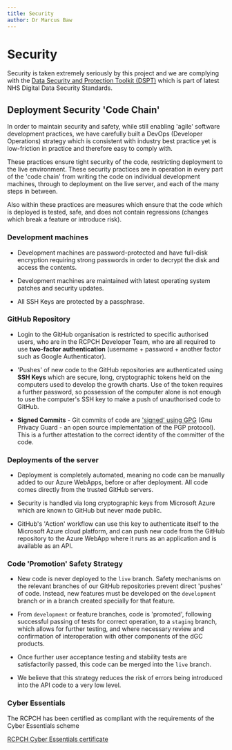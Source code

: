 ```yaml
---
title: Security
author: Dr Marcus Baw
---
```


# Security

Security is taken extremely seriously by this project and we are complying with the [Data Security and Protection Toolkit (DSPT)](https://digital.nhs.uk/about-nhs-digital/our-work/nhs-digital-data-and-technology-standards/framework/beta---data-security-standards) which is part of latest NHS Digital Data Security Standards.

## Deployment Security 'Code Chain'

In order to maintain security and safety, while still enabling 'agile' software development practices, we have carefully built a DevOps (Developer Operations) strategy which is consistent with industry best practice yet is low-friction in practice and therefore easy to comply with.

These practices ensure tight security of the code, restricting deployment to the live environment. These security practices are in operation in every part of the 'code chain' from writing the code on individual development machines, through to deployment on the live server, and each of the many steps in between.

Also within these practices are measures which ensure that the code which is deployed is tested, safe, and does not contain regressions (changes which break a feature or introduce risk).

### Development machines

* Development machines are password-protected and have full-disk encryption requiring strong passwords in order to decrypt the disk and access the contents.

* Development machines are maintained with latest operating system patches and security updates.

* All SSH Keys are protected by a passphrase.

### GitHub Repository

* Login to the GitHub organisation is restricted to specific authorised users, who are in the RCPCH Developer Team, who are all required to use **two-factor authentication** (username + password + another factor such as Google Authenticator).

* 'Pushes' of new code to the GitHub repositories are authenticated using **SSH Keys** which are secure, long, cryptographic tokens held on the computers used to develop the growth charts. Use of the token requires a further password, so possession of the computer alone is not enough to use the computer's SSH key to make a push of unauthorised code to GitHub.

* **Signed Commits** - Git commits of code are ['signed' using GPG](https://git-scm.com/book/en/v2/Git-Tools-Signing-Your-Work) (Gnu Privacy Guard - an open source implementation of the PGP protocol). This is a further attestation to the correct identity of the committer of the code.

### Deployments of the server

* Deployment is completely automated, meaning no code can be manually added to our Azure WebApps, before or after deployment. All code comes directly from the trusted GitHub servers.

* Security is handled via long cryptographic keys from Microsoft Azure which are known to GitHub but never made public.

* GitHub's 'Action' workflow can use this key to authenticate itself to the Microsoft Azure cloud platform, and can push new code from the GitHub repository to the Azure WebApp where it runs as an application and is available as an API.

### Code 'Promotion' Safety Strategy

* New code is never deployed to the `live` branch. Safety mechanisms on the relevant branches of our GitHub repositories prevent direct 'pushes' of code. Instead, new features must be developed on the `development` branch or in a branch created specially for that feature.

* From `development` or feature branches, code is 'promoted', following successful passing of tests for correct operation, to a `staging` branch, which allows for further testing, and where necessary review and confirmation of interoperation with other components of the dGC products.

* Once further user acceptance testing and stability tests are satisfactorily passed, this code can be merged into the `live` branch.

* We believe that this strategy reduces the risk of errors being introduced into the API code to a very low level.

### Cyber Essentials

The RCPCH has been certified as compliant with the requirements of the Cyber Essentials scheme

[RCPCH Cyber Essentials certificate](../../_assets/_pdfs/rcpch-cyber-essentials-certificate.pdf)